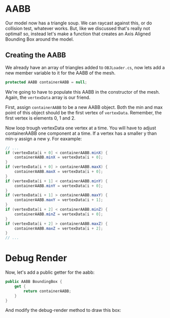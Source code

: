 # AABB

Our model now has a triangle soup. We can raycast against this, or do collision test, whatever works. But, like we discussed that's really not optimal! so, instead let's make a function that creates an Axis Aligned Bounding Box around the model.

## Creating the AABB

We already have an array of triangles added to ```OBJLoader.cs```, now lets add a new member variable to it for the AABB of the mesh.

```cs
protected AABB containerAABB = null;
```

We're going to have to populate this AABB in the constructor of the mesh. Again, the ```vertexData``` array is our friend. 

First, assign ```containerAABB``` to be a new AABB object. Both the min and max point of this object should be the first vertex of ```vertexData```. Remember, the first vertex is elements 0, 1 and 2.

Now loop trough vertexData one vertex at a time. You will have to adjust containerAABB one component at a time. If a vertex has a smaller y than min-y assign a new y. For eaxample:

```cs
// ...
if (vertexData[i + 0] < containerAABB.minX) {
    containerAABB.minX = vertexData[i + 0];
}
if (vertexData[i + 0] > containerAABB.maxX) {
    containerAABB.maxX = vertexData[i + 0];
}
if (vertexData[i + 1] < containerAABB.minY) {
    containerAABB.minY = vertexData[i + 0];
}
if (vertexData[i + 1] > containerAABB.maxY) {
    containerAABB.maxY = vertexData[i + 1];
}
if (vertexData[i + 2] < containerAABB.minZ) {
    containerAABB.minZ = vertexData[i + 0];
}
if (vertexData[i + 2] > containerAABB.maxZ) {
    containerAABB.maxZ = vertexData[i + 2];
}
// ...
```

# Debug Render

Now, let's add a public getter for the aabb:

```cs
public AABB BoundingBox {
    get {
        return containerAABB;
    }
}
```

And modify the debug-render method to draw this box: